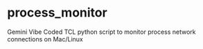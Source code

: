 # process_monitor
Gemini Vibe Coded TCL python script to monitor process network connections on Mac/Linux
